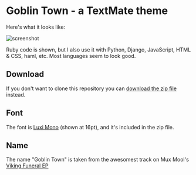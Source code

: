 Goblin Town - a TextMate theme
==============================

Here's what it looks like:

![screenshot](https://user-images.githubusercontent.com/37838/76475273-f184b480-63c3-11ea-81fd-0c3fcc7d5454.png)

Ruby code is shown, but I also use it with Python, Django, JavaScript, HTML & CSS, haml, etc.  Most languages seem to look good.

Download
--------

If you don't want to clone this repository you can [download the zip file](http://dl.dropbox.com/u/780754/Goblin-Town.zip) instead.

Font
----

The font is <a href="http://en.wikipedia.org/wiki/Luxi_(fonts)">Luxi Mono</a> (shown at 16pt), and it's included in the zip file.

Name
----

The name "Goblin Town" is taken from the awesomest track on Mux Mool's [Viking Funeral EP](http://ghostly.com/releases/viking-funeral)
